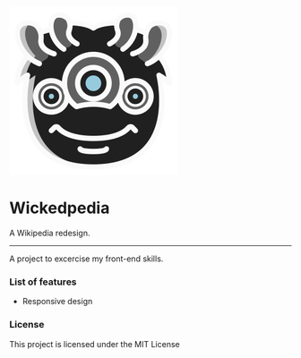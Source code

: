 ![Wickedpedia logo](https://github.com/dannyvaneeckhoutte/Wickedpedia/blob/main/img/logo-wickedpedia.svg)

# Wickedpedia

A Wikipedia redesign.

---

A project to excercise my front-end skills.

### List of features

- Responsive design

### License

This project is licensed under the MIT License
